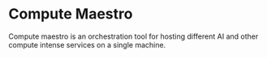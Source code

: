 # Compute Maestro

Compute maestro is an orchestration tool for hosting different AI and other compute intense services on a single machine.